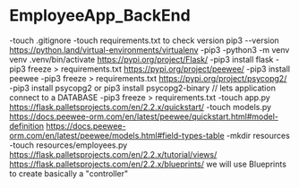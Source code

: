 # EmployeeApp_BackEnd
-touch .gitignore
-touch requirements.txt to check version pip3 --version
https://python.land/virtual-environments/virtualenv
-pip3
-python3 -m venv venv
.venv/bin/activate
https://pypi.org/project/Flask/
-pip3 install flask
-pip3 freeze > requirements.txt
https://pypi.org/project/peewee/
-pip3 install peewee
-pip3 freeze > requirements.txt
https://pypi.org/project/psycopg2/
-pip3 install psycopg2 or  pip3 install psycopg2-binary // lets application connect to a DATABASE 
-pip3 freeze > requirements.txt
-touch app.py
https://flask.palletsprojects.com/en/2.2.x/quickstart/
-touch models.py
https://docs.peewee-orm.com/en/latest/peewee/quickstart.html#model-definition
https://docs.peewee-orm.com/en/latest/peewee/models.html#field-types-table
-mkdir resources 
-touch resources/employees.py
 https://flask.palletsprojects.com/en/2.2.x/tutorial/views/
 https://flask.palletsprojects.com/en/2.2.x/blueprints/
 we will use Blueprints to create basically a "controller"